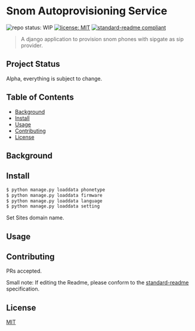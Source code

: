 # Snom Autoprovisioning Service

![repo status: WIP](https://img.shields.io/badge/repo%20status-WIP-yellow)
[![license: MIT](https://img.shields.io/badge/License-MIT-yellow.svg)](https://opensource.org/licenses/MIT)
[![standard-readme compliant](https://img.shields.io/badge/readme%20style-standard-brightgreen.svg?style=flat-square)](https://github.com/RichardLitt/standard-readme)

>A django application to provision snom phones with sipgate as sip provider.

## Project Status

Alpha, everything is subject to change.

## Table of Contents

- [Background](#background)
- [Install](#install)
- [Usage](#usage)
- [Contributing](#contributing)
- [License](#license)

## Background

## Install

```bash
$ python manage.py loaddata phonetype
$ python manage.py loaddata firmware
$ python manage.py loaddata language
$ python manage.py loaddata setting
```

Set Sites domain name.

## Usage

## Contributing

PRs accepted.

Small note: If editing the Readme, please conform to the [standard-readme](https://github.com/RichardLitt/standard-readme) specification.

## License

[MIT](LICENSE)

